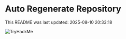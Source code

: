 # Auto Regenerate Repository

This README was last updated: 2025-08-10 20:33:18

 ![TryHackMe](https://tryhackme.com/badge/533634)